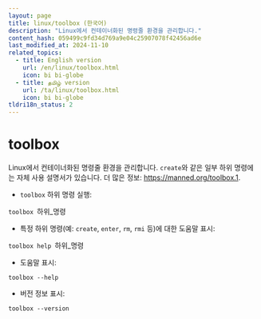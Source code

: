 ```yaml
---
layout: page
title: linux/toolbox (한국어)
description: "Linux에서 컨테이너화된 명령줄 환경을 관리합니다."
content_hash: 059499c9fd34d769a9e04c25907078f42456ad6e
last_modified_at: 2024-11-10
related_topics:
  - title: English version
    url: /en/linux/toolbox.html
    icon: bi bi-globe
  - title: தமிழ் version
    url: /ta/linux/toolbox.html
    icon: bi bi-globe
tldri18n_status: 2
---
```

# toolbox

Linux에서 컨테이너화된 명령줄 환경을 관리합니다.
`create`와 같은 일부 하위 명령에는 자체 사용 설명서가 있습니다.
더 많은 정보: <https://manned.org/toolbox.1>.

- `toolbox` 하위 명령 실행:

`toolbox `<span class="tldr-var badge badge-pill bg-dark-lm bg-white-dm text-white-lm text-dark-dm font-weight-bold">하위_명령</span>

- 특정 하위 명령(예: `create`, `enter`, `rm`, `rmi` 등)에 대한 도움말 표시:

`toolbox help `<span class="tldr-var badge badge-pill bg-dark-lm bg-white-dm text-white-lm text-dark-dm font-weight-bold">하위_명령</span>

- 도움말 표시:

`toolbox --help`

- 버전 정보 표시:

`toolbox --version`
